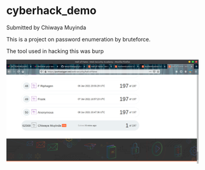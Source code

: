# cyberhack_demo

Submitted by Chiwaya Muyinda

This is a project on password enumeration by bruteforce.

The tool used in hacking this was burp

<img src="https://github.com/benjichiwaya/cyberhack_demo/blob/main/Screenshot%20from%202021-01-19%2002-01-59.png">
